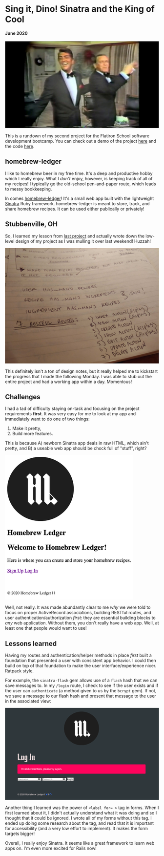 # Sing it, Dino! Sinatra and the King of Cool
#### June 2020

![dino-sinatra](../images/sinatra/dino_sinatra.jpg)

This is a rundown of my second project for the Flatiron School software development bootcamp. You can check out a demo of the project [here](https://www.youtube.com/watch?v=o2BMZ_qS2Nc) and the code [here](https://github.com/mkopsho/homebrew-ledger).

## homebrew-ledger

I like to homebrew beer in my free time. It's a deep and productive hobby which I really enjoy. What I *don't* enjoy, however, is keeping track of all of my recipes! I typically go the old-school pen-and-paper route, which leads to messy bookkeeping.

In comes [homebrew-ledger](https://github.com/mkopsho/homebrew-ledger)! It's a small web app built with the lightweight [Sinatra](http://sinatrarb.com/) Ruby framework. homebrew-ledger is meant to store, track, and share homebrew recipes. It can be used either publically or privately!

## Stubbenville, OH
So, I learned my lesson from [last project](../blog/cli-and-rpg-old-school.html) and actually wrote down the low-level design of my project as I was mulling it over last weekend! Huzzah!

![chicken-scratch](../images/sinatra/chicken-scratch.jpg)

This definitely isn't a ton of design notes, but it really helped me to kickstart the progress that I made the following Monday. I was able to stub out the entire project and had a working app within a day. Momentous!

## Challenges
I had a tad of difficulty staying on-task and focusing on the project requirements **first**. It was very easy for me to look at my app and immediately want to do one of two things:
1. Make it pretty,
2. Build more features.

This is because A) newborn Sinatra app deals in raw HTML, which ain't pretty, and B) a useable web app should be chock full of "stuff", right?

![nastay](../images/sinatra/bleh.png)

Well, not really. It was made abundantly clear to me *why* we were told to focus on proper ActiveRecord associations, building RESTful routes, and user authentication/authorization *first*: they are essential building blocks to *any* web application. Without them, you don't really have a web app. Well, at least one that people would want to use!

## Lessons learned
Having my routes and authentication/helper methods in place *first* built a foundation that presented a user with consistent app behavior. I could then build on top of that foundation to make the user interface/experience nicer. Ratpack style.

For example, the `sinatra-flash` gem allows use of a `flash` hash that we can save messages to. In my `/login` route, I check to see if the user exists and if the user can `authenticate` (a method given to us by the `bcrypt` gem). If not, we save a message to our flash hash and present that message to the user in the associated view:

![auth](../images/sinatra/flash_message.png)

Another thing I learned was the power of `<label for= >` tag in forms. When I first learned about it, I didn't actually understand what it was doing and so I thought that it could be ignored. I wrote all of my forms without this tag. I ended up doing some research about the tag, and read that it is important for accessibility (and a very low effort to implement). It makes the form targets bigger!

Overall, I really enjoy Sinatra. It seems like a great framework to learn web apps on. I'm even more excited for Rails now!
